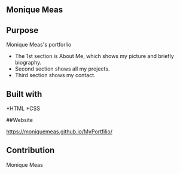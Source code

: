 ## Monique Meas 

## Purpose

Monique Meas's portforlio
- The 1st section is About Me, which shows my picture and briefly biography.
- Second section shows all my projects.
- Third section shows my contact.

## Built with

*HTML
*CSS


##Website

https://moniquemeas.github.io/MyPortfilio/

## Contribution
Monique Meas